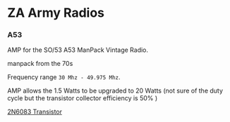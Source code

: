 # ZA Army Radios


### A53

AMP for the SO/53 A53 ManPack Vintage Radio.

manpack from the 70s

Frequency range `30 Mhz - 49.975 Mhz`.

AMP allows the 1.5 Watts to be upgraded to 20 Watts (not sure of the duty cycle but the transistor collector efficiency is 50% )

[2N6083 Transistor](https://www.rf-microwave.com/en/stmicroelectronics/2n6083/npn-rf-power-transistor-30w-vhf/2n6083/)


